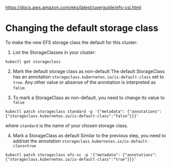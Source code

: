 https://docs.aws.amazon.com/eks/latest/userguide/efs-csi.html

# Changing the default storage class
To make the new EFS storage class the default for this cluster:
1. List the StorageClasses in your cluster:
```
kubectl get storageclass
```
2. Mark the default storage class as non-default
The default StorageClass has an annotation ```storageclass.kubernetes.io/is-default-class``` set to ```true```. Any other value or absense of the annotation is interpreted as ```false```.

3. To mark a StorageClass as non-default, you need to change its value to ```false```
```
kubectl patch storageclass standard -p '{"metadata": {"annotations":{"storageclass.kubernetes.io/is-default-class":"false"}}}'
```

where ```standard``` is the name of your chosen storage class.

4. Mark a StorageClass as default
Similar to the previous step, you need to add/set the annotation ```storageclass.kubernetes.io/is-default-class=true```
```
kubectl patch storageclass efs-sc -p '{"metadata": {"annotations":{"storageclass.kubernetes.io/is-default-class":"true"}}}'
```